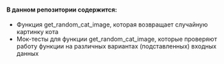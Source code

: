 #### В данном репозитории содержится: 
* Функция get_random_cat_image, которая возвращает случайную картинку кота
* Мок-тесты для функции get_random_cat_image, которые проверяют работу функции на различных вариантах (подставленных) входных данных

